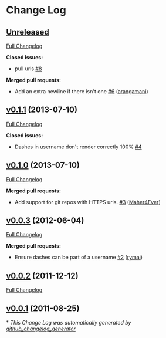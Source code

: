 # Change Log

## [Unreleased](https://github.com/pcreux/pimpmychangelog/tree/HEAD)

[Full Changelog](https://github.com/pcreux/pimpmychangelog/compare/v0.1.1...HEAD)

**Closed issues:**

- pull urls [\#8](https://github.com/pcreux/pimpmychangelog/issues/8)

**Merged pull requests:**

- Add an extra newline if there isn't one [\#6](https://github.com/pcreux/pimpmychangelog/pull/6) ([arangamani](https://github.com/arangamani))

## [v0.1.1](https://github.com/pcreux/pimpmychangelog/tree/v0.1.1) (2013-07-10)

[Full Changelog](https://github.com/pcreux/pimpmychangelog/compare/v0.1.0...v0.1.1)

**Closed issues:**

- Dashes in username don't render correctly 100% [\#4](https://github.com/pcreux/pimpmychangelog/issues/4)

## [v0.1.0](https://github.com/pcreux/pimpmychangelog/tree/v0.1.0) (2013-07-10)

[Full Changelog](https://github.com/pcreux/pimpmychangelog/compare/v0.0.3...v0.1.0)

**Merged pull requests:**

- Add support for git repos with HTTPS urls. [\#3](https://github.com/pcreux/pimpmychangelog/pull/3) ([Maher4Ever](https://github.com/Maher4Ever))

## [v0.0.3](https://github.com/pcreux/pimpmychangelog/tree/v0.0.3) (2012-06-04)

[Full Changelog](https://github.com/pcreux/pimpmychangelog/compare/v0.0.2...v0.0.3)

**Merged pull requests:**

- Ensure dashes can be part of a username [\#2](https://github.com/pcreux/pimpmychangelog/pull/2) ([rymai](https://github.com/rymai))

## [v0.0.2](https://github.com/pcreux/pimpmychangelog/tree/v0.0.2) (2011-12-12)

[Full Changelog](https://github.com/pcreux/pimpmychangelog/compare/v0.0.1...v0.0.2)

## [v0.0.1](https://github.com/pcreux/pimpmychangelog/tree/v0.0.1) (2011-08-25)



\* *This Change Log was automatically generated by [github_changelog_generator](https://github.com/skywinder/Github-Changelog-Generator)*